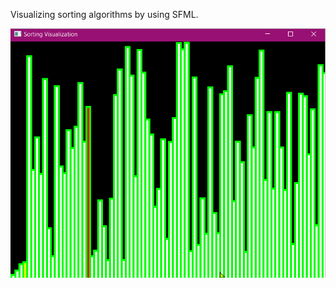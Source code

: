 Visualizing sorting algorithms by using SFML.

![](https://github.com/bsametarman/SFML-Sorting-Algorithm-Visualization/blob/main/assets/simulation.gif)
